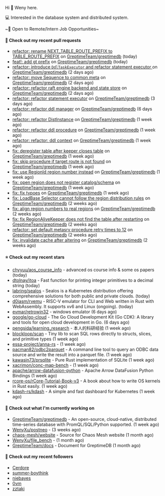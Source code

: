 Hi 👋 Weny here.

💻 Interested in the database system and distributed system.

~🍺 Open to Remote/Intern Job Opportunities~

#### 🔨 Check out my recent pull requests

- [refactor: rename NEXT_TABLE_ROUTE_PREFIX to TABLE_ROUTE_PREFIX](https://github.com/GreptimeTeam/greptimedb/pull/2348) on [GreptimeTeam/greptimedb](https://github.com/GreptimeTeam/greptimedb) (today)
- [feat!: add gt prefix](https://github.com/GreptimeTeam/greptimedb/pull/2347) on [GreptimeTeam/greptimedb](https://github.com/GreptimeTeam/greptimedb) (today)
- [refactor: introduce `DdlTaskExecutor` and refactor statement executor ](https://github.com/GreptimeTeam/greptimedb/pull/2341) on [GreptimeTeam/greptimedb](https://github.com/GreptimeTeam/greptimedb) (2 days ago)
- [refactor: move Sequence to common meta](https://github.com/GreptimeTeam/greptimedb/pull/2337) on [GreptimeTeam/greptimedb](https://github.com/GreptimeTeam/greptimedb) (2 days ago)
- [refactor: refactor raft engine backend and state store](https://github.com/GreptimeTeam/greptimedb/pull/2336) on [GreptimeTeam/greptimedb](https://github.com/GreptimeTeam/greptimedb) (2 days ago)
- [refactor: refactor statement executor](https://github.com/GreptimeTeam/greptimedb/pull/2334) on [GreptimeTeam/greptimedb](https://github.com/GreptimeTeam/greptimedb) (3 days ago)
- [refactor: refactor ddl manager](https://github.com/GreptimeTeam/greptimedb/pull/2306) on [GreptimeTeam/greptimedb](https://github.com/GreptimeTeam/greptimedb) (6 days ago)
- [refactor: refactor DistInstance](https://github.com/GreptimeTeam/greptimedb/pull/2305) on [GreptimeTeam/greptimedb](https://github.com/GreptimeTeam/greptimedb) (1 week ago)
- [refactor: refactor ddl procedure](https://github.com/GreptimeTeam/greptimedb/pull/2304) on [GreptimeTeam/greptimedb](https://github.com/GreptimeTeam/greptimedb) (1 week ago)
- [refactor: refactor: ddl context](https://github.com/GreptimeTeam/greptimedb/pull/2301) on [GreptimeTeam/greptimedb](https://github.com/GreptimeTeam/greptimedb) (1 week ago)
- [fix: deregister table after keeper closes table](https://github.com/GreptimeTeam/greptimedb/pull/2278) on [GreptimeTeam/greptimedb](https://github.com/GreptimeTeam/greptimedb) (1 week ago)
- [fix: skip procedure if target route is not found](https://github.com/GreptimeTeam/greptimedb/pull/2277) on [GreptimeTeam/greptimedb](https://github.com/GreptimeTeam/greptimedb) (1 week ago)
- [fix: use RegionId region number instead](https://github.com/GreptimeTeam/greptimedb/pull/2273) on [GreptimeTeam/greptimedb](https://github.com/GreptimeTeam/greptimedb) (1 week ago)
- [fix: open region does not register catalog/schema](https://github.com/GreptimeTeam/greptimedb/pull/2271) on [GreptimeTeam/greptimedb](https://github.com/GreptimeTeam/greptimedb) (1 week ago)
- [fix: fix typoes](https://github.com/GreptimeTeam/greptimedb/pull/2268) on [GreptimeTeam/greptimedb](https://github.com/GreptimeTeam/greptimedb) (1 week ago)
- [fix: LoadBase Selector cannot follow the region distribution rules](https://github.com/GreptimeTeam/greptimedb/pull/2259) on [GreptimeTeam/greptimedb](https://github.com/GreptimeTeam/greptimedb) (2 weeks ago)
- [fix: align region numbers to real regions](https://github.com/GreptimeTeam/greptimedb/pull/2257) on [GreptimeTeam/greptimedb](https://github.com/GreptimeTeam/greptimedb) (2 weeks ago)
- [fix: fix RegionAliveKeeper does not find the table after restarting](https://github.com/GreptimeTeam/greptimedb/pull/2249) on [GreptimeTeam/greptimedb](https://github.com/GreptimeTeam/greptimedb) (2 weeks ago)
- [refactor: set default metasrv procedure retry times to 12](https://github.com/GreptimeTeam/greptimedb/pull/2242) on [GreptimeTeam/greptimedb](https://github.com/GreptimeTeam/greptimedb) (2 weeks ago)
- [fix: invalidate cache after altering](https://github.com/GreptimeTeam/greptimedb/pull/2239) on [GreptimeTeam/greptimedb](https://github.com/GreptimeTeam/greptimedb) (2 weeks ago)

#### ⭐ Check out my recent stars

- [chyyuu/aos_course_info](https://github.com/chyyuu/aos_course_info) - advanced os course info &amp; some os papers (today)
- [dtolnay/itoa](https://github.com/dtolnay/itoa) - Fast function for printing integer primitives to a decimal string (today)
- [labring/sealos](https://github.com/labring/sealos) - Sealos is a Kubernetes distribution offering comprehensive solutions for both public and private clouds. (today)
- [d0iasm/rvemu](https://github.com/d0iasm/rvemu) - RISC-V emulator for CLI and Web written in Rust with WebAssembly. It supports xv6 and Linux (ongoing). (today)
- [evmar/retrowin32](https://github.com/evmar/retrowin32) - windows emulator (6 days ago)
- [google/go-cloud](https://github.com/google/go-cloud) - The Go Cloud Development Kit (Go CDK): A library and tools for open cloud development in Go. (6 days ago)
- [pengsida/learning_research](https://github.com/pengsida/learning_research) - 本人的科研经验 (1 week ago)
- [blockloop/scan](https://github.com/blockloop/scan) - Tiny lib to scan SQL rows directly to structs, slices, and primitive types (1 week ago)
- [essa-project/anna-rs](https://github.com/essa-project/anna-rs) -  (1 week ago)
- [pacman82/odbc2parquet](https://github.com/pacman82/odbc2parquet) - A command line tool to query an ODBC data source and write the result into a parquet file. (1 week ago)
- [kawasin73/prsqlite](https://github.com/kawasin73/prsqlite) - Pure Rust implementation of SQLite (1 week ago)
- [xacrimon/conc-map-bench](https://github.com/xacrimon/conc-map-bench) -  (1 week ago)
- [apache/arrow-datafusion-python](https://github.com/apache/arrow-datafusion-python) - Apache Arrow DataFusion Python Bindings (1 week ago)
- [rcore-os/rCore-Tutorial-Book-v3](https://github.com/rcore-os/rCore-Tutorial-Book-v3) - A book about how to write  OS kernels in Rust easily. (1 week ago)
- [kdash-rs/kdash](https://github.com/kdash-rs/kdash) - A simple and fast dashboard for Kubernetes (1 week ago)

#### 👷 Check out what I'm currently working on

- [GreptimeTeam/greptimedb](https://github.com/GreptimeTeam/greptimedb) - An open-source, cloud-native, distributed time-series database with PromQL/SQL/Python supported. (1 week ago)
- [WenyXu/postneo](https://github.com/WenyXu/postneo) -  (3 weeks ago)
- [chaos-mesh/website](https://github.com/chaos-mesh/website) - Source for Chaos Mesh website (1 month ago)
- [WenyXu/file_bench](https://github.com/WenyXu/file_bench) -  (1 month ago)
- [GreptimeTeam/docs](https://github.com/GreptimeTeam/docs) - Document for GreptimeDB (1 month ago)

#### 👯 Check out my recent followers

- [Cerdore](https://github.com/Cerdore)
- [summer-boythink](https://github.com/summer-boythink)
- [niebayes](https://github.com/niebayes)
- [0vm](https://github.com/0vm)
- [zztaki](https://github.com/zztaki)



